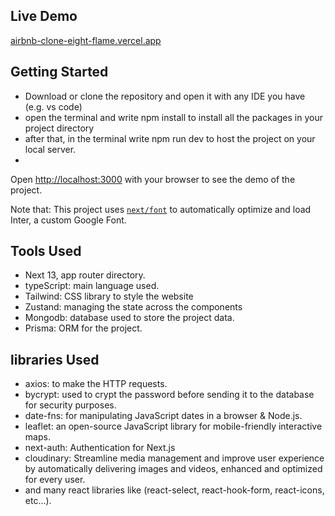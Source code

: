 ## Live Demo

[airbnb-clone-eight-flame.vercel.app](https://airbnb-clone-eight-flame.vercel.app/)

## Getting Started

- Download or clone the repository and open it with any IDE you have (e.g. vs code)
- open the terminal and write npm install to install all the packages in your project directory
- after that, in the terminal write npm run dev to host the project on your local server.
- 
Open [http://localhost:3000](http://localhost:3000) with your browser to see the demo of the project.

Note that: 
This project uses [`next/font`](https://nextjs.org/docs/basic-features/font-optimization) to automatically optimize and load Inter, a custom Google Font.

## Tools Used 

- Next 13, app router directory.
- typeScript: main language used. 
- Tailwind: CSS library to style the website 
- Zustand: managing the state across the components   
- Mongodb: database used to store the project data.
- Prisma: ORM for the project.

## libraries Used

- axios: to make the HTTP requests.
- bycrypt: used to crypt the password before sending it to the database for security purposes.
- date-fns: for manipulating JavaScript dates in a browser & Node.js.
- leaflet: an open-source JavaScript library for mobile-friendly interactive maps.
- next-auth: Authentication for Next.js
- cloudinary: Streamline media management and improve user experience by automatically delivering images and videos, enhanced and optimized for every user.
- and many react libraries like (react-select, react-hook-form, react-icons, etc...).
